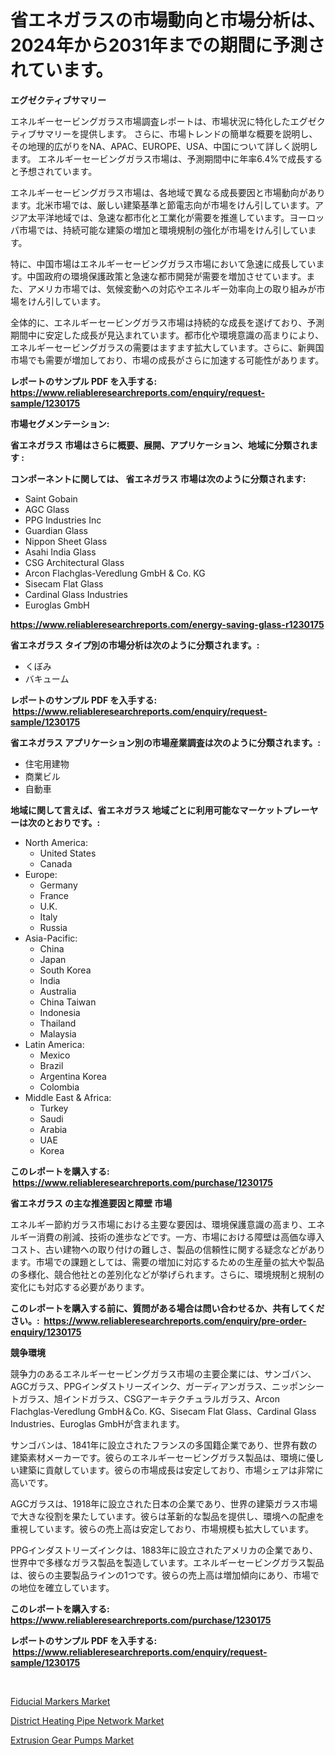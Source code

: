 <p><h1>省エネガラスの市場動向と市場分析は、2024年から2031年までの期間に予測されています。</h1></p><p><strong>エグゼクティブサマリー</strong></p>
<p><p>エネルギーセービングガラス市場調査レポートは、市場状況に特化したエグゼクティブサマリーを提供します。 さらに、市場トレンドの簡単な概要を説明し、その地理的広がりをNA、APAC、EUROPE、USA、中国について詳しく説明します。 エネルギーセービングガラス市場は、予測期間中に年率6.4%で成長すると予想されています。</p><p>エネルギーセービングガラス市場は、各地域で異なる成長要因と市場動向があります。北米市場では、厳しい建築基準と節電志向が市場をけん引しています。アジア太平洋地域では、急速な都市化と工業化が需要を推進しています。ヨーロッパ市場では、持続可能な建築の増加と環境規制の強化が市場をけん引しています。</p><p>特に、中国市場はエネルギーセービングガラス市場において急速に成長しています。中国政府の環境保護政策と急速な都市開発が需要を増加させています。また、アメリカ市場では、気候変動への対応やエネルギー効率向上の取り組みが市場をけん引しています。</p><p>全体的に、エネルギーセービングガラス市場は持続的な成長を遂げており、予測期間中に安定した成長が見込まれています。都市化や環境意識の高まりにより、エネルギーセービングガラスの需要はますます拡大しています。さらに、新興国市場でも需要が増加しており、市場の成長がさらに加速する可能性があります。</p></p>
<p><strong>レポートのサンプル PDF を入手する: <a href="https://www.reliableresearchreports.com/enquiry/request-sample/1230175">https://www.reliableresearchreports.com/enquiry/request-sample/1230175</a></strong></p>
<p><strong>市場セグメンテーション:</strong></p>
<p><strong> 省エネガラス 市場はさらに概要、展開、アプリケーション、地域に分類されます :</strong></p>
<p><strong>コンポーネントに関しては、 省エネガラス 市場は次のように分類されます: &nbsp;</strong></p>
<p><ul><li>Saint Gobain</li><li>AGC Glass</li><li>PPG Industries Inc</li><li>Guardian Glass</li><li>Nippon Sheet Glass</li><li>Asahi India Glass</li><li>CSG Architectural Glass</li><li>Arcon Flachglas-Veredlung GmbH & Co. KG</li><li>Sisecam Flat Glass</li><li>Cardinal Glass Industries</li><li>Euroglas GmbH</li></ul></p>
<p><strong><a href="https://www.reliableresearchreports.com/energy-saving-glass-r1230175">https://www.reliableresearchreports.com/energy-saving-glass-r1230175</a></strong></p>
<p><strong> 省エネガラス タイプ別の市場分析は次のように分類されます。:</strong></p>
<p><ul><li>くぼみ</li><li>バキューム</li></ul></p>
<p><strong>レポートのサンプル PDF を入手する: &nbsp;<a href="https://www.reliableresearchreports.com/enquiry/request-sample/1230175">https://www.reliableresearchreports.com/enquiry/request-sample/1230175</a></strong></p>
<p><strong> 省エネガラス アプリケーション別の市場産業調査は次のように分類されます。:</strong></p>
<p><ul><li>住宅用建物</li><li>商業ビル</li><li>自動車</li></ul></p>
<p><strong>地域に関して言えば、省エネガラス 地域ごとに利用可能なマーケットプレーヤーは次のとおりです。:</strong></p>
<p><ul>
    <li>
        North America:
        <ul>
            <li>United States</li>
            <li>Canada</li>
        </ul>
    </li>
    <li>
        Europe:
        <ul>
            <li>Germany</li>
            <li>France</li>
            <li>U.K.</li>
            <li>Italy</li>
            <li>Russia</li>
        </ul>
    </li>
    <li>
        Asia-Pacific:
        <ul>
            <li>China</li>
            <li>Japan</li>
            <li>South Korea</li>
            <li>India</li>
            <li>Australia</li>
            <li>China Taiwan</li>
            <li>Indonesia</li>
            <li>Thailand</li>
            <li>Malaysia</li>
        </ul>
    </li>
    <li>
        Latin America:
        <ul>
            <li>Mexico</li>
            <li>Brazil</li>
            <li>Argentina Korea</li>
            <li>Colombia</li>
        </ul>
    </li>
    <li>
        Middle East & Africa:
        <ul>
            <li>Turkey</li>
            <li>Saudi</li>
            <li>Arabia</li>
            <li>UAE</li>
            <li>Korea</li>
        </ul>
    </li>
    </ul></p>
<p><strong>このレポートを購入する: &nbsp;<a href="https://www.reliableresearchreports.com/purchase/1230175">https://www.reliableresearchreports.com/purchase/1230175</a></strong></p>
<p><strong>省エネガラス の主な推進要因と障壁 市場</strong></p>
<p><p>エネルギー節約ガラス市場における主要な要因は、環境保護意識の高まり、エネルギー消費の削減、技術の進歩などです。一方、市場における障壁は高価な導入コスト、古い建物への取り付けの難しさ、製品の信頼性に関する疑念などがあります。市場での課題としては、需要の増加に対応するための生産量の拡大や製品の多様化、競合他社との差別化などが挙げられます。さらに、環境規制と規制の変化にも対応する必要があります。</p></p>
<p><strong>このレポートを購入する前に、質問がある場合は問い合わせるか、共有してください。:&nbsp; <a href="https://www.reliableresearchreports.com/enquiry/pre-order-enquiry/1230175">https://www.reliableresearchreports.com/enquiry/pre-order-enquiry/1230175</a></strong></p>
<p><strong>競争環境</strong></p>
<p><p>競争力のあるエネルギーセービングガラス市場の主要企業には、サンゴバン、AGCガラス、PPGインダストリーズインク、ガーディアンガラス、ニッポンシートガラス、旭インドガラス、CSGアーキテクチュラルガラス、Arcon Flachglas-Veredlung GmbH＆Co. KG、Sisecam Flat Glass、Cardinal Glass Industries、Euroglas GmbHが含まれます。</p><p>サンゴバンは、1841年に設立されたフランスの多国籍企業であり、世界有数の建築素材メーカーです。彼らのエネルギーセービングガラス製品は、環境に優しい建築に貢献しています。彼らの市場成長は安定しており、市場シェアは非常に高いです。</p><p>AGCガラスは、1918年に設立された日本の企業であり、世界の建築ガラス市場で大きな役割を果たしています。彼らは革新的な製品を提供し、環境への配慮を重視しています。彼らの売上高は安定しており、市場規模も拡大しています。</p><p>PPGインダストリーズインクは、1883年に設立されたアメリカの企業であり、世界中で多様なガラス製品を製造しています。エネルギーセービングガラス製品は、彼らの主要製品ラインの1つです。彼らの売上高は増加傾向にあり、市場での地位を確立しています。</p></p>
<p><strong>このレポートを購入する: &nbsp; <a href="https://www.reliableresearchreports.com/purchase/1230175">https://www.reliableresearchreports.com/purchase/1230175</a></strong></p>
<p><strong>レポートのサンプル PDF を入手する: &nbsp;<a href="https://www.reliableresearchreports.com/enquiry/request-sample/1230175">https://www.reliableresearchreports.com/enquiry/request-sample/1230175</a></strong><strong></strong></p>
<p>&nbsp;</p>
<p><p><a href="https://five-trouble-98a.notion.site/Fiducial-Markers-Market-Insight-Market-Trends-Growth-Forecasted-from-2024-TO-2031-8336ed54eb4f44bbbc3f43e7e1426a43">Fiducial Markers Market</a></p><p><a href="https://changeable-paste-463.notion.site/Decoding-District-Heating-Pipe-Network-Market-Metrics-Market-Share-Trends-and-Growth-Patterns-76b2886203ba4fef91419119c41547c1">District Heating Pipe Network Market</a></p><p><a href="https://florentine-yuzu-f42.notion.site/Extrusion-Gear-Pumps-Market-Comprehensive-Assessment-by-Type-Application-and-Geography-ca0ceb81593540a3a9721d909378d37a">Extrusion Gear Pumps Market</a></p></p>